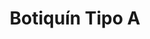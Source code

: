 ---
title: "Botiquín Tipo A"
description: "Kit Básico Esencial para Primeros Auxilios"
line: "Línea de primeros auxilios"
main:
  id: 203 # ID único para este producto
  content: |
    Presentamos nuestro **Botiquín Tipo A** – la solución fundamental para la atención inmediata de emergencias menores. Parte indispensable de nuestra **Línea de Primeros Auxilios**, este kit compacto contiene una selección de 14 productos esenciales, cuidadosamente elegidos para brindar una respuesta rápida y efectiva en el hogar, la oficina o el vehículo.

  imgCard: "@/images/products/b-05.avif"
  imgMain: "@/images/products/b-05.avif"
  imgAlt: "Botiquín Tipo A"
tabs:
  - id: "tabs-with-card-item-1"
    dataTab: "#tabs-with-card-1"
    title: "Descripción General"
  - id: "tabs-with-card-item-2"
    dataTab: "#tabs-with-card-2"
    title: "Contenido y Precio" # Título para esta sección combinada
  - id: "tabs-with-card-item-3"
    dataTab: "#tabs-with-card-3"
    title: "Ideal Para..." # Aplicaciones sugeridas
longDescription:
  title: "Seguridad y Tranquilidad al Alcance de tu Mano"
  subTitle: |
    El Botiquín Tipo A de Extintores del Risaralda es una inversión inteligente en la seguridad diaria. Su tamaño práctico y su dotación básica pero efectiva lo hacen ideal para cortes, rasguños, quemaduras leves o golpes menores. Ten la confianza de estar preparado para las emergencias más comunes.
  btnTitle: "Adquiere tu Botiquín Tipo A"
  btnURL: "#"
descriptionList:
  - title: "Portabilidad"
    subTitle: "Diseño compacto y ligero, fácil de almacenar y transportar en cualquier lugar."
  - title: "Esencial y Completo"
    subTitle: "Contiene los 14 productos básicos y necesarios para cubrir las necesidades de primeros auxilios más frecuentes."
  - title: "Fácil Identificación"
    subTitle: "Estuche claro y distintivo que permite localizarlo rápidamente en situaciones de emergencia."
specificationsLeft:
  - title: "Cantidad de Productos"
    subTitle: "14 productos esenciales."
  - title: "Precio"
    subTitle: "$180.000"
  - title: "Dotación Típica Incluida" # Puedes detallar los 14 productos si lo deseas
    subTitle: |
      - Apósitos / Gasas estériles
      - Vendas (elásticas, de gasa)
      - Esparadrapo
      - Antisépticos (ej. alcohol, povidona yodada)
      - Algodón o toallitas limpiadoras
      - Guantes desechables
      - Tijeras
      - Pinzas
      - Bajalenguas
      - **(Añade aquí hasta 14 productos específicos si los tienes)**
  - title: "Dimensiones Aproximadas"
    subTitle: "Compacto y fácil de guardar (ej. 20x15x8 cm)."
tableData:
  - feature: ["Especificación", "Valor"]
    description:
      - ["Tipo de Botiquín", "Tipo A / Básico"]
      - ["Cantidad de Artículos", "14"]
      - ["Precio (COP)", "$180.000"]
      - ["Uso Recomendado", "Hogar, Oficina Pequeña, Vehículo"]
      - ["Material del Estuche", "Plástico resistente / Tela"]
blueprints:
  first: "@/images/products/b-05.avif"
  second: "@/images/products/b-05.avif"
---